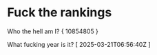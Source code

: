 # Fuck the rankings

Who the hell am I?
{ 10854805 }

What fucking year is it?
[ 2025-03-21T06:56:40Z ]

